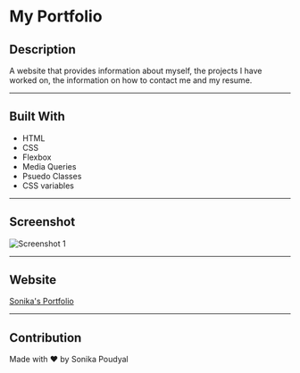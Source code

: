 # My Portfolio

## Description
A website that provides information about myself, the projects I have worked on, the information on how to contact me and my resume. 

---

## Built With
* HTML
* CSS
* Flexbox
* Media Queries
* Psuedo Classes
* CSS variables

---

## Screenshot 
![Screenshot 1]()

---

## Website
[Sonika's Portfolio]()

---

## Contribution
Made with ❤️ by Sonika Poudyal 


